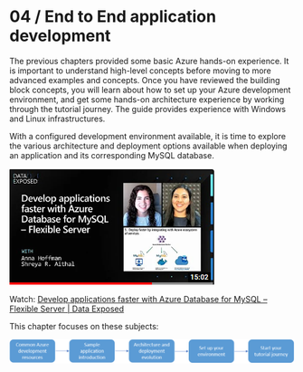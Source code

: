 # 04 / End to End application development

The previous chapters provided some basic Azure hands-on experience. It is important to understand high-level concepts before moving to more advanced examples and concepts. Once you have reviewed the building block concepts, you will learn about how to set up your Azure development environment, and get some hands-on architecture experience by working through the tutorial journey. The guide provides experience with Windows and Linux infrastructures.

With a configured development environment available, it is time to explore the various architecture and deployment options available when deploying an application and its corresponding MySQL database.

![This image shows a Data Exposed video explaining the benefits that Flexible Server offers for application development.](media/develop-app-faster-youtube.png "Data Exposed Flexible Server app development video")

Watch: [Develop applications faster with Azure Database for MySQL – Flexible Server | Data Exposed](https://www.youtube.com/watch?v=RZXbwscC9FU&t=266s)

This chapter focuses on these subjects:

![This image explains the progression of topics in this chapter.](media/end-to-end-deployment-chapter-steps.png "Chapter topics list")
